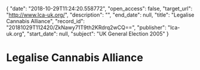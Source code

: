{
  "date": "2018-10-29T11:24:20.558772", 
  "open_access": false, 
  "target_url": "http://www.lca-uk.org/", 
  "description": "", 
  "end_date": null, 
  "title": "Legalise Cannabis Alliance", 
  "record_id": "20181029T112420/ZkNawy71T9th2KRdrq2wCQ==", 
  "publisher": "lca-uk.org", 
  "start_date": null, 
  "subject": "UK General Election 2005"
}

# Legalise Cannabis Alliance

